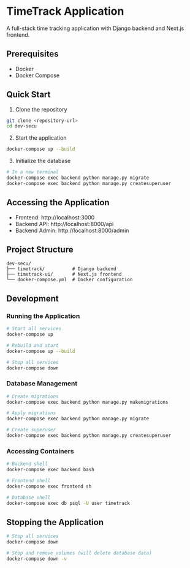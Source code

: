 # TimeTrack Application

A full-stack time tracking application with Django backend and Next.js frontend.

## Prerequisites
- Docker
- Docker Compose

## Quick Start

1. Clone the repository
```bash
git clone <repository-url>
cd dev-secu
```

2. Start the application
```bash
docker-compose up --build
```

3. Initialize the database
```bash
# In a new terminal
docker-compose exec backend python manage.py migrate
docker-compose exec backend python manage.py createsuperuser
```

## Accessing the Application
- Frontend: http://localhost:3000
- Backend API: http://localhost:8000/api
- Backend Admin: http://localhost:8000/admin

## Project Structure
```
dev-secu/
├── timetrack/          # Django backend
├── timetrack-ui/       # Next.js frontend
└── docker-compose.yml  # Docker configuration
```

## Development

### Running the Application
```bash
# Start all services
docker-compose up

# Rebuild and start
docker-compose up --build

# Stop all services
docker-compose down
```

### Database Management
```bash
# Create migrations
docker-compose exec backend python manage.py makemigrations

# Apply migrations
docker-compose exec backend python manage.py migrate

# Create superuser
docker-compose exec backend python manage.py createsuperuser
```

### Accessing Containers
```bash
# Backend shell
docker-compose exec backend bash

# Frontend shell
docker-compose exec frontend sh

# Database shell
docker-compose exec db psql -U user timetrack
```

## Stopping the Application
```bash
# Stop all services
docker-compose down

# Stop and remove volumes (will delete database data)
docker-compose down -v
```
